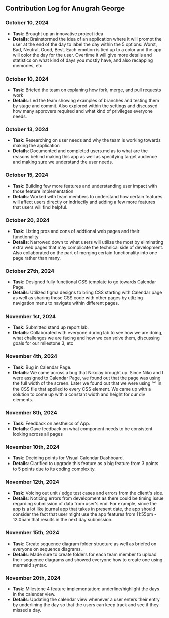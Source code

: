 ## Contribution Log for Anugrah George

### October 10, 2024 
  - **Task**: Brought up an innovative project idea 
  - **Details**: Brainstormed the idea of an application where it will prompt the user at the end of the day to label the day 
  within the 5 options: Worst, Bad, Neutral, Good, Best. Each emotion is tied up to a color and the app will color the day for the user. Overtime it will give more 
  details and statistics on what kind of days you mostly have, and also recapping memories, etc.

### October 10, 2024
  - **Task**: Briefed the team on explaning how fork, merge, and pull requests work
  - **Details**: Led the team showing examples of branches and testing them by stage and commit. Also explored within the settings and discussed how many approvers
 required and what kind of privileges everyone needs.

### October 13, 2024
  - **Task**: Researching on user needs and why the team is working towards making the application
  - **Details**: Documented and completed users.md as to what are the reasons behind making this app as well as specifying target audience and making sure we understand the user needs. 

### October 15, 2024
  - **Task**: Building few more features and understanding user impact with those feature implementation
  - **Details**: Worked with team members to understand how certain features will affect users directly or indriectly and adding a few more features that users will find helpful.

### October 20, 2024  
  - **Task**: Listing pros and cons of addtional web pages and their functionality
  - **Details**: Narrowed down to what users will utilize the most by eliminating extra web pages that may complicate the technical side of development. Also collaborated on the part of merging certain functionality into one page rather than many.

### October 27th, 2024 
  - **Task**: Designed fully functional CSS template to go towards Calendar Page.
  - **Details**: Utilized figma designs to bring CSS starting with Calendar page as well as sharing those CSS code with other pages by utlizing navigation menu to navigate within different pages.

### November 1st, 2024  
  - **Task**: Submitted stand up report lab.
  - **Details**: Collaborated with everyone during lab to see how we are doing, what challenges we are facing and how we can solve them, discussing goals for our milestone 3, etc

### November 4th, 2024 
  - **Task**: Bug in Calendar Page.
  - **Details**: We came across a bug that Nikolay brought up. Since Niko and I were assigned to Calendar Page, we found out that the page was using the full width of the screen. Later we found out that we were using '*' in the CSS file that applied to every CSS element. We came up with a solution to come up with a constant width and height for our div elements.

### November 8th, 2024
  - **Task**: Feedback on aestheics of App.
  - **Details**: Gave feedback on what component needs to be consistent looking across all pages

### November 10th, 2024
  - **Task**: Deciding points for Visual Calendar Dashboard.
  - **Details**: Clarified to upgrade this feature as a big feature from 3 points to 5 points due to its coding complexity.

### November 12th, 2024
  - **Task**: Voicing out unit / edge test cases and errors from the client's side.
  - **Details**: Noticing errors from development as there could be timing issue regarding submission of data from user's end. For example, since the app is a lot like journal app that takes in present date, the app should consider the fact that user might use the app features from 11:55pm - 12:05am that results in the next day submission.

### November 15th, 2024 
  - **Task**: Create sequence diagram folder structure as well as briefed on everyone on sequence diagrams.
  - **Details**: Made sure to create folders for each team member to upload their sequence diagrams and showed everyone how to create one using mermaid syntax.

### November 20th, 2024
  - **Task**: Milestone 4 feature implementation: underline/highlight the days in the calendar view.
  - **Details**: Updating the calendar view whenever a user enters their entry by underlining the day so that the users can keep track and see if they missed a day.
